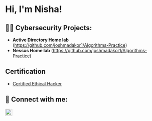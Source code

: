 <h1>Hi, I'm Nisha! </h1>

<h2>👨‍💻 Cybersecurity Projects:</h2>

- <b>Active Directory Home lab</b> (https://github.com/joshmadakor1/Algorithms-Practice)
- <b>Nessus Home lab</b> (https://github.com/joshmadakor1/Algorithms-Practice)


<h2>Certification</h2>

- [Certified Ethical Hacker](https://www.youtube.com/watch?v=a83ASGn_V_s)


<h2> 🤳 Connect with me:</h2>


[<img align="left" alt="Nishashah | LinkedIn" width="22px" src="[https://cdn.jsdelivr.net/npm/simple-icons@v3/icons/linkedin.svg](https://linkedin.com/in/nishashah24)" />][linkedin]


[linkedin]: [https://linkedin.com/in/nishashah24]
